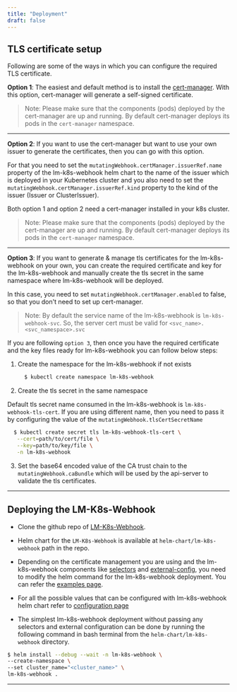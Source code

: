 ```yaml
---
title: "Deployment"
draft: false
---
```


## TLS certificate setup

Following are some of the ways in which you can configure the required TLS certificate.

**Option 1**:
The easiest and default method is to install the [cert-manager](https://cert-manager.io/docs/installation/). With this option, cert-manager will generate a self-signed certificate. 
> Note: Please make sure that the components (pods) deployed by the cert-manager are up and running. By default cert-manager deploys its pods in the `cert-manager` namespace.

---
**Option 2**:
If you want to use the cert-manager but want to use your own issuer to generate the certificates, then you can go with this option.  

For that you need to set the `mutatingWebhook.certManager.issuerRef.name` property of the lm-k8s-webhook helm chart to the name of the issuer which is deployed in your Kubernetes cluster and you also need to set the `mutatingWebhook.certManager.issuerRef.kind` property to the kind of the issuer (Issuer or ClusterIssuer).

Both option 1 and option 2 need a cert-manager installed in your k8s cluster.
> Note: Please make sure that the components (pods) deployed by the cert-manager are up and running. By default cert-manager deploys its pods in the `cert-manager` namespace.

---
**Option 3**:
If you want to generate & manage tls certificates for the lm-k8s-webhook on your own, you can create the required certificate and key for the lm-k8s-webhook and manually create the tls secret in the same namespace where lm-k8s-webhook will be deployed. 

In this case, you need to set `mutatingWebhook.certManager.enabled` to false, so that you don't need to set up cert-manager.

> Note: By default the service name of the lm-k8s-webhook is `lm-k8s-webhook-svc`. So, the server cert must be valid for `<svc_name>.<svc_namespace>.svc`

If you are following `option 3`, then once you have the required certificate and the key files ready for lm-k8s-webhook you can follow below steps:

1. Create the namespace for the lm-k8s-webhook if not exists

   ```bash
     $ kubectl create namespace lm-k8s-webhook
   ```
2. Create the tls secret in the same namespace

Default tls secret name consumed in the lm-k8s-webhook is `lm-k8s-webhook-tls-cert`. If you are using different name, then you need to pass it by configuring the value of the `mutatingWebhook.tlsCertSecretName`

   ```bash
     $ kubectl create secret tls lm-k8s-webhook-tls-cert \
      --cert=path/to/cert/file \
      --key=path/to/key/file \
      -n lm-k8s-webhook
   ```

3. Set the base64 encoded value of the CA trust chain to the `mutatingWebhook.caBundle` which will be used by the api-server to validate the tls certificates.
---

## Deploying the LM-K8s-Webhook
* Clone the github repo of [LM-K8s-Webhook](https://github.com/logicmonitor/lm-k8s-webhook).
* Helm chart for the `LM-K8s-Webhook` is available at `helm-chart/lm-k8s-webhook` path in the repo.
* Depending on the certificate management you are using and the lm-k8s-webhook components like [selectors](https://logicmonitor.github.io/lm-k8s-webhook/configurations/selectors/) and [external-config](https://logicmonitor.github.io/lm-k8s-webhook/configurations/additional-attributes-config/), you need to modify the helm command for the lm-k8s-webhook deployment. You can refer the [examples page](https://logicmonitor.github.io/lm-k8s-webhook/examples/).

* For all the possible values that can be configured with lm-k8s-webhook helm chart refer to [configuration page](https://logicmonitor.github.io/lm-k8s-webhook/configurations/configuration)
* The simplest lm-k8s-webhook deployment without passing any selectors and external configuration can be done by running the following command in bash terminal from the `helm-chart/lm-k8s-webhook` directory.

```bash
$ helm install --debug --wait -n lm-k8s-webhook \
--create-namespace \
--set cluster_name="<cluster_name>" \
lm-k8s-webhook .
```
---